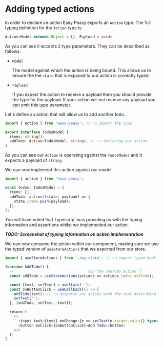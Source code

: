 # Adding typed actions

In order to declare an action Easy Peasy exports an `Action` type. The full typing definition for the `Action` type is:

```typescript
Action<Model extends Object = {}, Payload = void>
```

As you can see it accepts 2 type parameters. They can be described as follows.

 - `Model`

   The model against which the action is being bound. This allows us to ensure the the `state` that is exposed to our action is correctly typed.

- `Payload`

  If you expect the action to receive a payload then you should provide the type for the payload. If your action will not receive any payload you can omit this type parameter.

Let's define an action that will allow us to add another todo.

```typescript
import { Action } from 'easy-peasy'; // 👈 import the type

export interface TodosModel {
  items: string[];
  addTodo: Action<TodosModel, string>; // 👈 declaring our action
}
```

As you can see our `Action` is operating against the `TodosModel` and it expects a payload of `string`.

We can now implement this action against our model.

```typescript
import { action } from 'easy-peasy';

const todos: TodosModel = {
  items: [],
  addTodo: action((state, payload) => {
    state.items.push(payload);
  });
};
```

You will have noted that Typescript was providing us with the typing information and assertions whilst we implemented our action.

***TODO: Screenshot of typing information on action implementation***

We can now consume the action within our component, making sure we use the typed version of `useStoreActions` that we exported from our store.

```typescript
import { useStoreActions } from './my-store'; // 👈 import typed hook

function AddTodo() {
  //                                  map the addTodo action 👇
  const addTodo = useStoreActions(actions => actions.todos.addTodo);

  const [text, setText] = useState('');
  const onButtonClick = useCallback(() => {
    addTodo(text); // 👈 dispatch our action with the text describing the todo
    setText('');
  }, [addTodo, setText, text]);

  return (
    <>
      <input text={text} onChange={e => setText(e.target.value)} type="text />
      <button onClick={onButtonClick}>Add Todo</button>
    </>
  );
}
```